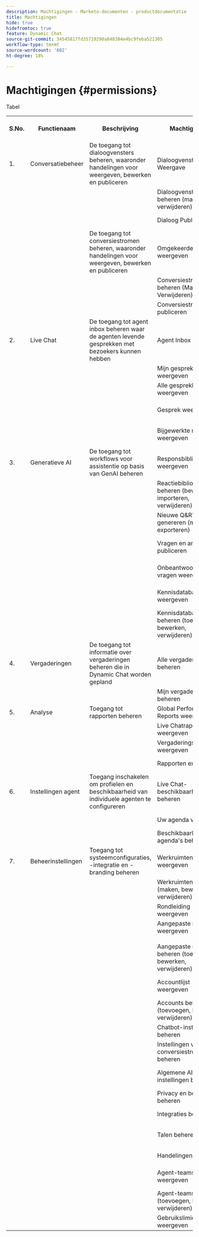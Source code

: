 ```yaml
---
description: Machtigingen - Marketo-documenten - productdocumentatie
title: Machtigingen
hide: true
hidefromtoc: true
feature: Dynamic Chat
source-git-commit: 34545817fd35719290a848384e4bc9feba521305
workflow-type: tm+mt
source-wordcount: '682'
ht-degree: 18%

---
```


# Machtigingen {#permissions}

Tabel

<table>
  <tbody>
    <tr>
      <th>S.No.</th>
      <th>Functienaam</th>
      <th>Beschrijving</th>
      <th>Machtigingen</th>
      <th>Prijspakket</th>
      <td>Gebruiker van marketing</td>
      <td>Live Agent</td>
      <td>Agenda-agent</td>
      <td>Marketing Admin</td>
      <td>Verkoopbeheerder</td>
      <td>GenAI-gebruiker</td>
      <td>Standaardmachtigingen</td>
    </tr>
    <tr>
      <td>1.</td>
      <td>Conversatiebeheer</td>
      <td>De toegang tot dialoogvensters beheren, waaronder handelingen voor weergeven, bewerken en publiceren</td>
      <td>Dialoogvenster Weergave</td>
      <td>Opgenomen versie</td>
      <td>Ja</td>
      <td>Ja</td>
      <td>Ja</td>
      <td>Ja</td>
      <td>Ja</td>
      <td>Nee</td>
      <td>Ja</td>
    </tr>
    <tr>
      <td> </td>
      <td> </td>
      <td> </td>
      <td>Dialoogvenster beheren (maken, verwijderen)</td>
      <td>Opgenomen versie</td>
      <td>Ja</td>
      <td>Nee</td>
      <td>Nee</td>
      <td>Ja</td>
      <td>Nee</td>
      <td>Nee</td>
      <td>Nee</td>
    </tr>
    <tr>
      <td> </td>
      <td> </td>
      <td> </td>
      <td>Dialoog Publiceren</td>
      <td>Opgenomen versie</td>
      <td>Ja</td>
      <td>Nee</td>
      <td>Nee</td>
      <td>Ja</td>
      <td>Nee</td>
      <td>Nee</td>
      <td>Nee</td>
    </tr>
    <tr>
      <td> </td>
      <td> </td>
      <td>De toegang tot conversiestromen beheren, waaronder handelingen voor weergeven, bewerken en publiceren</td>
      <td>Omgekeerde stromen weergeven</td>
      <td>Opgenomen versie</td>
      <td>Ja</td>
      <td>Ja</td>
      <td>Ja</td>
      <td>Ja</td>
      <td>Ja</td>
      <td>Nee</td>
      <td>Ja</td>
    </tr>
    <tr>
      <td> </td>
      <td> </td>
      <td> </td>
      <td>Conversiestromen beheren (Maken, Verwijderen)</td>
      <td>Opgenomen versie</td>
      <td>Ja</td>
      <td>Nee</td>
      <td>Nee</td>
      <td>Ja</td>
      <td>Nee</td>
      <td>Nee</td>
      <td>Nee</td>
    </tr>
    <tr>
      <td> </td>
      <td> </td>
      <td> </td>
      <td>Conversiestromen publiceren</td>
      <td>Opgenomen versie</td>
      <td>Ja</td>
      <td>Nee</td>
      <td>Nee</td>
      <td>Ja</td>
      <td>Nee</td>
      <td>Nee</td>
      <td>Nee</td>
    </tr>
    <tr>
      <td>2.</td>
      <td>Live Chat</td>
      <td>De toegang tot agent inbox beheren waar de agenten levende gesprekken met bezoekers kunnen hebben</td>
      <td>Agent Inbox</td>
      <td>Opgenomen versie</td>
      <td>Nee</td>
      <td>Ja</td>
      <td>Nee</td>
      <td>Nee</td>
      <td>Ja</td>
      <td>Nee</td>
      <td>Nee</td>
    </tr>
    <tr>
      <td> </td>
      <td> </td>
      <td> </td>
      <td>Mijn gesprekken weergeven</td>
      <td>Opgenomen versie</td>
      <td>Nee</td>
      <td>Ja</td>
      <td>Nee</td>
      <td>Nee</td>
      <td>Ja</td>
      <td>Nee</td>
      <td>Nee</td>
    </tr>
    <tr>
      <td> </td>
      <td> </td>
      <td> </td>
      <td>Alle gesprekken weergeven</td>
      <td>Opgenomen versie</td>
      <td>Nee</td>
      <td>Nee</td>
      <td>Nee</td>
      <td>Nee</td>
      <td>Ja</td>
      <td>Nee</td>
      <td>Nee</td>
    </tr>
    <tr>
      <td> </td>
      <td> </td>
      <td> </td>
      <td>Gesprek weergeven</td>
      <td>Dynamic Chat-premier</td>
      <td>Nee</td>
      <td>Ja</td>
      <td>Nee</td>
      <td>Nee</td>
      <td>Ja</td>
      <td>Ja</td>
      <td>Nee</td>
    </tr>
    <tr>
      <td> </td>
      <td> </td>
      <td> </td>
      <td>Bijgewerkte reacties weergeven</td>
      <td>Dynamic Chat-premier</td>
      <td>Nee</td>
      <td>Ja</td>
      <td>Nee</td>
      <td>Nee</td>
      <td>Ja</td>
      <td>Ja</td>
      <td>Nee</td>
    </tr>
    <tr>
      <td>3.</td>
      <td>Generatieve AI</td>
      <td>De toegang tot workflows voor assistentie op basis van GenAI beheren</td>
      <td>Responsbibliotheek weergeven</td>
      <td>Dynamic Chat-premier</td>
      <td>Ja</td>
      <td>Ja</td>
      <td>Ja</td>
      <td>Ja</td>
      <td>Ja</td>
      <td>Ja</td>
      <td>Ja</td>
    </tr>
    <tr>
      <td> </td>
      <td> </td>
      <td> </td>
      <td>Reactiebibliotheek beheren (bewerken, importeren, verwijderen)</td>
      <td>Dynamic Chat-premier</td>
      <td>Nee</td>
      <td>Nee</td>
      <td>Nee</td>
      <td>Nee</td>
      <td>Nee</td>
      <td>Ja</td>
      <td>Nee</td>
    </tr>
    <tr>
      <td> </td>
      <td> </td>
      <td> </td>
      <td>Nieuwe Q&amp;R's genereren (maken, exporteren)</td>
      <td>Dynamic Chat-premier</td>
      <td>Nee</td>
      <td>Nee</td>
      <td>Nee</td>
      <td>Nee</td>
      <td>Nee</td>
      <td>Ja</td>
      <td>Nee</td>
    </tr>
    <tr>
      <td> </td>
      <td> </td>
      <td> </td>
      <td>Vragen en antwoorden publiceren</td>
      <td>Dynamic Chat-premier</td>
      <td>Nee</td>
      <td>Nee</td>
      <td>Nee</td>
      <td>Nee</td>
      <td>Nee</td>
      <td>Ja</td>
      <td>Nee</td>
    </tr>
    <tr>
      <td> </td>
      <td> </td>
      <td> </td>
      <td>Onbeantwoorde vragen weergeven</td>
      <td>Dynamic Chat-premier</td>
      <td>Nee</td>
      <td>Nee</td>
      <td>Nee</td>
      <td>Nee</td>
      <td>Nee</td>
      <td>Ja</td>
      <td>Nee</td>
    </tr>
    <tr>
      <td> </td>
      <td> </td>
      <td> </td>
      <td>Kennisdatabase weergeven</td>
      <td>Dynamic Chat-premier</td>
      <td>Nee</td>
      <td>Nee</td>
      <td>Nee</td>
      <td>Nee</td>
      <td>Nee</td>
      <td>Ja</td>
      <td>Nee</td>
    </tr>
    <tr>
      <td> </td>
      <td> </td>
      <td> </td>
      <td>Kennisdatabase beheren (toevoegen, bewerken, verwijderen)</td>
      <td>Dynamic Chat-premier</td>
      <td>Nee</td>
      <td>Nee</td>
      <td>Nee</td>
      <td>Nee</td>
      <td>Nee</td>
      <td>Ja</td>
      <td>Nee</td>
    </tr>
    <tr>
      <td>4.</td>
      <td>Vergaderingen</td>
      <td>De toegang tot informatie over vergaderingen beheren die in Dynamic Chat worden gepland</td>
      <td>Alle vergaderingen beheren</td>
      <td>Opgenomen versie</td>
      <td>Nee</td>
      <td>Nee</td>
      <td>Nee</td>
      <td>Nee</td>
      <td>Ja</td>
      <td>Nee</td>
      <td>Nee</td>
    </tr>
    <tr>
      <td> </td>
      <td> </td>
      <td> </td>
      <td>Mijn vergaderingen beheren</td>
      <td>Opgenomen versie</td>
      <td>Nee</td>
      <td>Ja</td>
      <td>Nee</td>
      <td>Nee</td>
      <td>Ja</td>
      <td>Nee</td>
      <td>Nee</td>
    </tr>
    <tr>
      <td>5.</td>
      <td>Analyse</td>
      <td>Toegang tot rapporten beheren</td>
      <td>Global Performance Reports weergeven</td>
      <td>Opgenomen versie</td>
      <td>Ja</td>
      <td>Ja</td>
      <td>Ja</td>
      <td>Ja</td>
      <td>Ja</td>
      <td>Nee</td>
      <td>Ja</td>
    </tr>
    <tr>
      <td> </td>
      <td> </td>
      <td> </td>
      <td>Live Chatrapporten weergeven</td>
      <td>Opgenomen versie</td>
      <td>Ja</td>
      <td>Ja</td>
      <td>Ja</td>
      <td>Ja</td>
      <td>Ja</td>
      <td>Nee</td>
      <td>Ja</td>
    </tr>
    <tr>
      <td> </td>
      <td> </td>
      <td> </td>
      <td>Vergaderingsrapporten weergeven</td>
      <td>Opgenomen versie</td>
      <td>Ja</td>
      <td>Ja</td>
      <td>Ja</td>
      <td>Ja</td>
      <td>Ja</td>
      <td>Nee</td>
      <td>Ja</td>
    </tr>
    <tr>
      <td> </td>
      <td> </td>
      <td> </td>
      <td>Rapporten exporteren</td>
      <td>Opgenomen versie</td>
      <td>Nee</td>
      <td>Nee</td>
      <td>Nee</td>
      <td>Ja</td>
      <td>Ja</td>
      <td>Nee</td>
      <td>Nee</td>
    </tr>
    <tr>
      <td>6.</td>
      <td>Instellingen agent</td>
      <td>Toegang inschakelen om profielen en beschikbaarheid van individuele agenten te configureren</td>
      <td>Live Chat-beschikbaarheid beheren</td>
      <td>Opgenomen versie</td>
      <td>Nee</td>
      <td>Ja</td>
      <td>Nee</td>
      <td>Nee</td>
      <td>Ja</td>
      <td>Nee</td>
      <td>Nee</td>
    </tr>
    <tr>
      <td> </td>
      <td> </td>
      <td> </td>
      <td>Uw agenda verbinden</td>
      <td>Opgenomen versie</td>
      <td>Nee</td>
      <td>Ja</td>
      <td>Ja</td>
      <td>Nee</td>
      <td>Ja</td>
      <td>Nee</td>
      <td>Nee</td>
    </tr>
    <tr>
      <td> </td>
      <td> </td>
      <td> </td>
      <td>Beschikbaarheid van agenda's beheren</td>
      <td>Opgenomen versie</td>
      <td>Nee</td>
      <td>Ja</td>
      <td>Ja</td>
      <td>Nee</td>
      <td>Ja</td>
      <td>Nee</td>
      <td>Nee</td>
    </tr>
    <tr>
      <td>7.</td>
      <td>Beheerinstellingen</td>
      <td>Toegang tot systeemconfiguraties, -integratie en -branding beheren</td>
      <td>Werkruimten weergeven</td>
      <td>Dynamic Chat-premier</td>
      <td>Ja</td>
      <td>Ja</td>
      <td>Ja</td>
      <td>Ja</td>
      <td>Ja</td>
      <td>Nee</td>
      <td>Nee</td>
    </tr>
    <tr>
      <td> </td>
      <td> </td>
      <td> </td>
      <td>Werkruimten beheren (maken, bewerken, verwijderen)</td>
      <td>Dynamic Chat-premier</td>
      <td>Nee</td>
      <td>Nee</td>
      <td>Nee</td>
      <td>Ja</td>
      <td>Nee</td>
      <td>Nee</td>
      <td>Nee</td>
    </tr>
    <tr>
      <td> </td>
      <td> </td>
      <td> </td>
      <td>Rondleiding weergeven</td>
      <td>Opgenomen versie</td>
      <td>Ja</td>
      <td>Ja</td>
      <td>Ja</td>
      <td>Ja</td>
      <td>Ja</td>
      <td>Nee</td>
      <td>Nee</td>
    </tr>
    <tr>
      <td> </td>
      <td> </td>
      <td> </td>
      <td>Aangepaste regels weergeven</p>
      </td>
      <td>Opgenomen versie</td>
      <td>Ja</td>
      <td>Ja</td>
      <td>Ja</td>
      <td>Ja</td>
      <td>Ja</td>
      <td>Nee</td>
      <td>Nee</td>
    </tr>
    <tr>
      <td> </td>
      <td> </td>
      <td> </td>
      <td>Aangepaste regels beheren (toevoegen, bewerken, verwijderen)</td>
      <td>Opgenomen versie</td>
      <td>Nee</td>
      <td>Nee</td>
      <td>Nee</td>
      <td>Ja</td>
      <td>Ja</td>
      <td>Nee</td>
      <td>Nee</td>
    </tr>
    <tr>
      <td> </td>
      <td> </td>
      <td> </td>
      <td>Accountlijst weergeven</td>
      <td>Dynamic Chat-premier</td>
      <td>Ja</td>
      <td>Ja</td>
      <td>Ja</td>
      <td>Ja</td>
      <td>Ja</td>
      <td>Nee</td>
      <td>Nee</td>
    </tr>
    <tr>
      <td> </td>
      <td> </td>
      <td> </td>
      <td>Accounts beheren (toevoegen, bewerken, verwijderen)</td>
      <td>Dynamic Chat-premier</td>
      <td>Nee</td>
      <td>Nee</td>
      <td>Nee</td>
      <td>Ja</td>
      <td>Ja</td>
      <td>Nee</td>
      <td>Nee</td>
    </tr>
    <tr>
      <td> </td>
      <td> </td>
      <td> </td>
      <td>Chatbot-instellingen beheren</td>
      <td>Opgenomen versie</td>
      <td>Nee</td>
      <td>Nee</td>
      <td>Nee</td>
      <td>Ja</td>
      <td>Nee</td>
      <td>Nee</td>
      <td>Nee</td>
    </tr>
    <tr>
      <td> </td>
      <td> </td>
      <td> </td>
      <td>Instellingen voor conversiestromen beheren</td>
      <td>Opgenomen versie</td>
      <td>Nee</td>
      <td>Nee</td>
      <td>Nee</td>
      <td>Ja</td>
      <td>Nee</td>
      <td>Nee</td>
      <td>Nee</td>
    </tr>
    <tr>
      <td> </td>
      <td> </td>
      <td> </td>
      <td>Algemene AI-instellingen beheren</td>
      <td>Dynamic Chat-premier</td>
      <td>Nee</td>
      <td>Nee</td>
      <td>Nee</td>
      <td>Ja</td>
      <td>Nee</td>
      <td>Ja</td>
      <td>Nee</td>
    </tr>
    <tr>
      <td> </td>
      <td> </td>
      <td> </td>
      <td>Privacy en beveiliging beheren</td>
      <td>Opgenomen versie</td>
      <td>Nee</td>
      <td>Nee</td>
      <td>Nee</td>
      <td>Ja</td>
      <td>Nee</td>
      <td>Nee</td>
      <td>Nee</td>
    </tr>
    <tr>
      <td> </td>
      <td> </td>
      <td> </td>
      <td>Integraties beheren</td>
      <td>Opgenomen versie</td>
      <td>Nee</td>
      <td>Nee</td>
      <td>Nee</td>
      <td>Ja</td>
      <td>Nee</td>
      <td>Nee</td>
      <td>Nee</td>
    </tr>
    <tr>
      <td> </td>
      <td> </td>
      <td> </td>
      <td>Talen beheren</td>
      <td>Dynamic Chat-premier</td>
      <td>Nee</td>
      <td>Nee</td>
      <td>Nee</td>
      <td>Ja</td>
      <td>Nee</td>
      <td>Nee</td>
      <td>Nee</td>
    </tr>
    <tr>
      <td> </td>
      <td> </td>
      <td> </td>
      <td>Handelingen beheren</td>
      <td>Opgenomen versie</td>
      <td>Nee</td>
      <td>Nee</td>
      <td>Nee</td>
      <td>Nee</td>
      <td>Ja</td>
      <td>Nee</td>
      <td>Nee</td>
    </tr>
    <tr>
      <td> </td>
      <td> </td>
      <td> </td>
      <td>Agent-teams weergeven</td>
      <td>Dynamic Chat-premier</td>
      <td>Ja</td>
      <td>Ja</td>
      <td>Ja</td>
      <td>Ja</td>
      <td>Ja</td>
      <td>Nee</td>
      <td>Nee</td>
    </tr>
    <tr>
      <td> </td>
      <td> </td>
      <td> </td>
      <td>Agent-teams beheren (toevoegen, bewerken, verwijderen)</td>
      <td>Dynamic Chat-premier</td>
      <td>Nee</td>
      <td>Nee</td>
      <td>Nee</td>
      <td>Nee</td>
      <td>Ja</td>
      <td>Nee</td>
      <td>Nee</td>
    </tr>
    <tr>
      <td> </td>
      <td> </td>
      <td> </td>
      <td>Gebruikslimieten weergeven</td>
      <td>Opgenomen versie</td>
      <td>Nee</td>
      <td>Nee</td>
      <td>Nee</td>
      <td>Ja</td>
      <td>Ja</td>
      <td>Nee</td>
      <td>Nee</td>
    </tr>
  </tbody>
</table>

